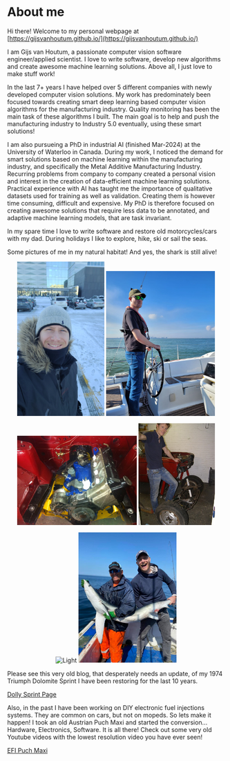 # About me

Hi there! Welcome to my personal webpage at [https://gijsvanhoutum.github.io/](https://gijsvanhoutum.github.io/)

I am Gijs van Houtum, a passionate computer vision software engineer/applied scientist. 
I love to write software, develop new algorithms and create awesome machine learning solutions. 
Above all, I just love to make stuff work!

In the last 7+ years I have helped over 5 different companies with newly developed computer vision solutions.
My work has predominately been focused towards creating smart deep learning based computer vision algorithms 
for the manufacturing industry. Quality monitoring has been the main task of these algorithms I built.
The main goal is to help and push the manufacturing industry to Industry 5.0 eventually, using these smart solutions! 

I am also pursueing a PhD in industrial AI (finished Mar-2024) at the University of Waterloo in Canada. 
During my work, I noticed the demand for smart solutions based on machine learning within the manufacturing industry, 
and specifically the Metal Additive Manufacturing Industry. Recurring problems from company to company created a personal vision and interest in the creation of 
data-efficient machine learning solutions. Practical experience with AI has taught me the importance of qualitative datasets
used for training as well as validation. Creating them is however time consuming, difficult and expensive. My PhD is 
therefore focused on creating awesome solutions that require less data to be annotated, and adaptive machine learning models, 
that are task invariant.

In my spare time I love to write software and restore old motorcycles/cars with my dad. 
During holidays I like to explore, hike, ski or sail the seas.

Some pictures of me in my natural habitat! And yes, the shark is still alive!

<p align="center">
  <img alt="Light" src="images/waterloo_cold.jpeg" width="40%">
  <img alt="Dark" src="images/sailing_northsea.jpg" width="50%">
</p>

<p align="center">
  <img alt="Light" src="images/dolomite_engine.JPG" width="55%">
  <img alt="Dark" src="images/dolomite_subframe.JPG" width="35%">
</p>

<p align="center">
  <img alt="Light" src="images/skiing_solden.jpg" width="45%">
  <img alt="Dark" src="images/shark_fishing.jpeg" width="45%">
</p>

Please see this very old blog, that desperately needs an update, of my 1974 Triumph Dolomite Sprint
I have been restoring for the last 10 years. 

[Dolly Sprint Page](https://forum.triumphdolomite.co.uk/viewtopic.php?t=20033)

Also, in the past I have been working on DIY electronic fuel injections systems. They are common on 
cars, but not on mopeds. So lets make it happen! I took an old Austrian Puch Maxi and started the
conversion... Hardware, Electronics, Software. It is all there! Check out some very
old Youtube videos with the lowest resolution video you have ever seen!

[EFI Puch Maxi](https://www.youtube.com/@TheYamahaxt500)